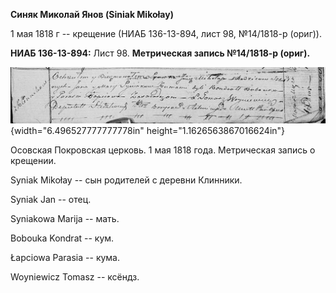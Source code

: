 **Синяк Миколай Янов (Siniak Mikołay)**

1 мая 1818 г -- крещение (НИАБ 136-13-894, лист 98, №14/1818-р (ориг)).

**НИАБ 136-13-894:** Лист 98. **Метрическая запись №14/1818-р (ориг).**

![](./media/6c6284ac93bbeea065b100970b514034e8ce275b.png){width="6.496527777777778in"
height="1.1626563867016624in"}

Осовская Покровская церковь. 1 мая 1818 года. Метрическая запись о
крещении.

Syniak Mikołay -- сын родителей с деревни Клинники.

Syniak Jan -- отец.

Syniakowa Marija -- мать.

Bobouka Kondrat -- кум.

Łapciowa Parasia -- кума.

Woyniewicz Tomasz -- ксёндз.
